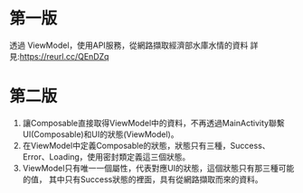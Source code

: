 第一版
==================================
透過 ViewModel，使用API服務，從網路擷取經濟部水庫水情的資料
詳見:https://reurl.cc/QEnDZq

第二版
==================================
1. 讓Composable直接取得ViewModel中的資料，不再透過MainActivity聯繫UI(Composable)和UI的狀態(ViewModel)。  
2. 在ViewModel中定義Composable的狀態，狀態只有三種，Success、Error、Loading，使用密封類定義這三個狀態。  
3. ViewModel只有唯一一個屬性，代表對應UI的狀態，這個狀態只有那三種可能的值，
   其中只有Success狀態的裡面，具有從網路擷取而來的資料。  
